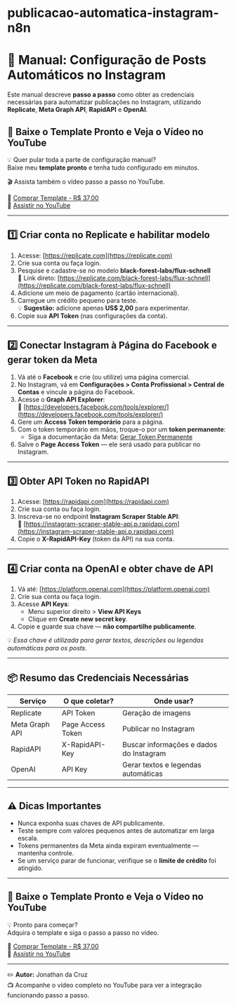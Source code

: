 # publicacao-automatica-instagram-n8n


# 📌 Manual: Configuração de Posts Automáticos no Instagram


Este manual descreve **passo a passo** como obter as credenciais necessárias para automatizar publicações no Instagram, utilizando **Replicate**, **Meta Graph API**, **RapidAPI** e **OpenAI**.

## 🎯 Baixe o Template Pronto e Veja o Vídeo no YouTube
💡 Quer pular toda a parte de configuração manual?  
Baixe meu **template pronto** e tenha tudo configurado em minutos.  

🎬 Assista também o vídeo passo a passo no YouTube.

🔗 [Comprar Template - R$ 37,00](LINK_DO_TEMPLATE)  
🔗 [Assistir no YouTube](LINK_DO_YOUTUBE)

---

## 1️⃣ Criar conta no Replicate e habilitar modelo
1. Acesse: [https://replicate.com](https://replicate.com)
2. Crie sua conta ou faça login.
3. Pesquise e cadastre-se no modelo **black-forest-labs/flux-schnell**  
   🔗 Link direto: [https://replicate.com/black-forest-labs/flux-schnell](https://replicate.com/black-forest-labs/flux-schnell)
4. Adicione um meio de pagamento (cartão internacional).
5. Carregue um crédito pequeno para teste.  
   💡 **Sugestão:** adicione apenas **US$ 2,00** para experimentar.
6. Copie sua **API Token** (nas configurações da conta).

---

## 2️⃣ Conectar Instagram à Página do Facebook e gerar token da Meta
1. Vá até o **Facebook** e crie (ou utilize) uma página comercial.
2. No Instagram, vá em **Configurações > Conta Profissional > Central de Contas** e vincule a página do Facebook.
3. Acesse o **Graph API Explorer**:  
   🔗 [https://developers.facebook.com/tools/explorer/](https://developers.facebook.com/tools/explorer/)
4. Gere um **Access Token temporário** para a página.
5. Com o token temporário em mãos, troque-o por um **token permanente**:  
   - Siga a documentação da Meta: [Gerar Token Permanente](https://developers.facebook.com/docs/facebook-login/access-tokens/refreshing)
6. Salve o **Page Access Token** — ele será usado para publicar no Instagram.

---

## 3️⃣ Obter API Token no RapidAPI
1. Acesse: [https://rapidapi.com](https://rapidapi.com)
2. Crie sua conta ou faça login.
3. Inscreva-se no endpoint **Instagram Scraper Stable API**:  
   🔗 [https://instagram-scraper-stable-api.p.rapidapi.com](https://instagram-scraper-stable-api.p.rapidapi.com)
4. Copie o **X-RapidAPI-Key** (token da API) na sua conta.

---

## 4️⃣ Criar conta na OpenAI e obter chave de API
1. Vá até: [https://platform.openai.com](https://platform.openai.com)
2. Crie sua conta ou faça login.
3. Acesse **API Keys**:  
   - Menu superior direito > **View API Keys**  
   - Clique em **Create new secret key**.
4. Copie e guarde sua chave — **não compartilhe publicamente**.

💡 *Essa chave é utilizada para gerar textos, descrições ou legendas automáticas para os posts.*

---

## 📦 Resumo das Credenciais Necessárias
| Serviço              | O que coletar?          | Onde usar? |
|----------------------|------------------------|------------|
| Replicate            | API Token              | Geração de imagens |
| Meta Graph API       | Page Access Token      | Publicar no Instagram |
| RapidAPI             | X-RapidAPI-Key         | Buscar informações e dados do Instagram |
| OpenAI               | API Key                | Gerar textos e legendas automáticas |

---

## ⚠️ Dicas Importantes
- Nunca exponha suas chaves de API publicamente.
- Teste sempre com valores pequenos antes de automatizar em larga escala.
- Tokens permanentes da Meta ainda expiram eventualmente — mantenha controle.
- Se um serviço parar de funcionar, verifique se o **limite de crédito** foi atingido.

---

## 🎯 Baixe o Template Pronto e Veja o Vídeo no YouTube
💡 Pronto para começar?  
Adquira o template e siga o passo a passo no vídeo.

🔗 [Comprar Template - R$ 37,00](LINK_DO_TEMPLATE)  
🔗 [Assistir no YouTube](LINK_DO_YOUTUBE)

---

✏️ **Autor:** Jonathan da Cruz  
📺 Acompanhe o vídeo completo no YouTube para ver a integração funcionando passo a passo.
